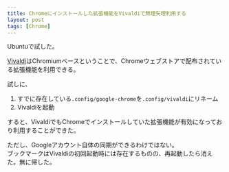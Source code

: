 ```yaml
---
title: Chromeにインストールした拡張機能をVivaldiで無理矢理利用する
layout: post
tags: [Chrome]
---
```


Ubuntuで試した。

[Vivaldi](https://vivaldi.com/)はChromiumベースということで、Chromeウェブストアで配布されている拡張機能を利用できる。

試しに、

1. すでに存在している`.config/google-chrome`を`.config/vivaldi`にリネーム
1. Vivaldiを起動

すると、VivaldiでもChromeでインストールしていた拡張機能が有効になっており利用することができた。


ただし、Googleアカウント自体の同期ができるわけではない。  
ブックマークはVivaldiの初回起動時には存在するものの、再起動したら消えた。無に帰した。
